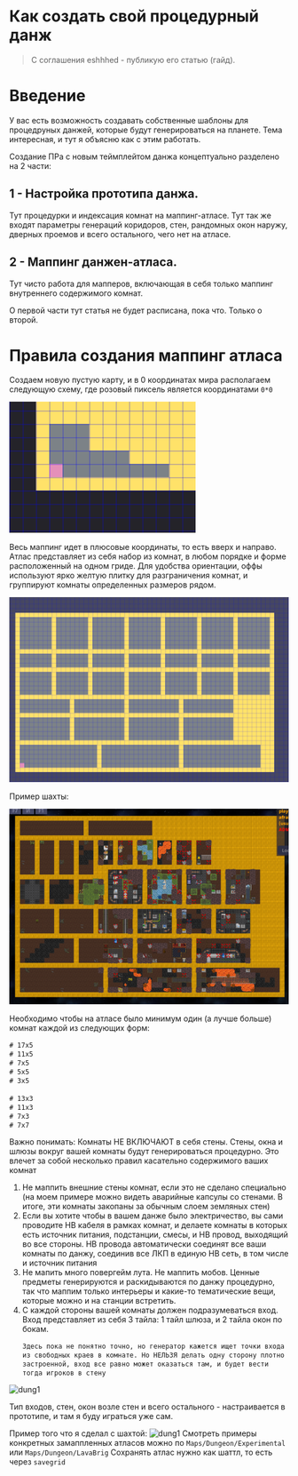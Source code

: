 # Как создать свой процедурный данж

> С соглашения eshhhed - публикую его статью (гайд).

# Введение

У вас есть возможность создавать собственные шаблоны для процедруных данжей, которые будут генерироваться на планете. Тема интересная, и тут я объясню как с этим работать.

Создание ПРа с новым теймплейтом данжа концептуально разделено на 2 части:
## 1 - Настройка прототипа данжа.
Тут процедурки и индексация комнат на маппинг-атласе. Тут так же входят параметры генераций коридоров, стен, рандомных окон наружу, дверных проемов и всего остального, чего нет на атласе.
## 2 - Маппинг данжен-атласа. 
Тут чисто работа для мапперов, включающая в себя только маппинг внутреннего содержимого комнат.

О первой части тут статья не будет расписана, пока что. Только о второй.

# Правила создания маппинг атласа

Создаем новую пустую карту, и в 0 координатах мира располагаем следующую схему, где розовый пиксель является координатами `0*0`

![dung1](../pictures/mapping/dungeouns1.png)

Весь маппинг идет в плюсовые координаты, то есть вверх и направо.
Атлас представляет из себя набор из комнат, в любом порядке и форме расположенный на одном гриде. Для удобства ориентации, оффы используют ярко желтую плитку для разграничения комнат, и группируют комнаты определенных размеров рядом.

![dung1](../pictures/mapping/dungeouns2.png)

Пример шахты:

![dung1](../pictures/mapping/dungeouns3.webp)

Необходимо чтобы на атласе было минимум один (а лучше больше) комнат каждой из следующих форм:

```
# 17x5
# 11x5
# 7x5
# 5x5
# 3x5

# 13x3
# 11x3
# 7x3
# 7x7
```
Важно понимать: Комнаты НЕ ВКЛЮЧАЮТ в себя стены. Стены, окна и шлюзы вокруг вашей комнаты будут генерироваться процедурно. Это влечет за собой несколько правил касательно содержимого ваших комнат

1) Не маппить внешние стены комнат, если это не сделано специально (на моем примере можно видеть аварийные капсулы со стенами. В итоге, эти комнаты закопаны за обычным слоем земляных стен)
2) Если вы хотите чтобы в вашем данже было электричество, вы сами проводите НВ кабеля в рамках комнат, и делаете комнаты в которых есть источник питания, подстанции, смесы, и НВ провод, выходящий во все стороны. НВ провода автоматически соединят все ваши комнаты по данжу, соединив все ЛКП в единую НВ сеть, в том числе и источник питания
3) Не мапить много повергейм лута. Не маппить мобов. Ценные предметы генерируются и раскидываются по данжу процедурно, так что маппим только интерьеры и какие-то тематические вещи, которые можно и на станции встретить.
4) С каждой стороны вашей комнаты должен подразумеваться вход. Вход представляет из себя 3 тайла: 1 тайл шлюза, и 2 тайла окон по бокам.
   ```
   Здесь пока не понятно точно, но генератор кажется ищет точки входа из свободных краев в комнате. Но НЕЛЬЗЯ делать одну сторону плотно застроенной, вход все равно может оказаться там, и будет вести тогда игроков в стену
	```

![dung1](../pictures/mapping/dungeouns4.png)

Тип входов, стен, окон возле стен и всего остального - настраивается в прототипе, и там я буду играться уже сам.

Пример того что я сделал с шахтой:
![dung1](../pictures/mapping/dungeouns5.png)
Смотреть примеры конкретных замаппленных атласов можно по `Maps/Dungeon/Experimental` или `Maps/Dungeon/LavaBrig`
Сохранять атлас нужно как шаттл, то есть через `savegrid`